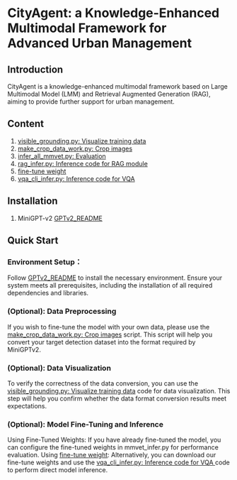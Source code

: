 # CityAgent: a Knowledge-Enhanced Multimodal Framework for Advanced Urban Management

## Introduction
CityAgent is a knowledge-enhanced multimodal framework based on Large Multimodal Model (LMM) and Retrieval Augmented Generation (RAG), aiming to provide further support for urban management.

## Content

1.  [visible_grounding.py: Visualize training data](DB_tools/visible_tools/visible_grounding.py)                        
2.  [make_crop_data_work.py: Crop images](DB_tools/make_db/make_crop_data_work.py)
3.  [infer_all_mmvet.py: Evaluation](infer_all_mmvet.py)
4.  [rag_infer.py: Inference code for RAG module](RagCode/lin_rag.py)
5.  [fine-tune weight](https://figshare.com/s/fddd31a9906038bda8e0)
6.  [vqa_cli_infer.py: Inference code for VQA ](vqa_cli_infer.py)

## Installation

1.  MiniGPT-v2  [GPTv2_README](README_MINI_BASE.md)


## Quick Start
### Environment Setup：
Follow [GPTv2_README](README_MINI_BASE.md)  to install the necessary environment. Ensure your system meets all prerequisites, including the installation of all required dependencies and libraries.

### (Optional): Data Preprocessing
If you wish to fine-tune the model with your own data, please use the [make_crop_data_work.py: Crop images](DB_tools/make_db/make_crop_data_work.py) script. This script will help you convert your target detection dataset into the format required by MiniGPTv2.

### (Optional): Data Visualization
To verify the correctness of the data conversion, you can use the [visible_grounding.py: Visualize training data](DB_tools/visible_tools/visible_grounding.py) code for data visualization. This step will help you confirm whether the data format conversion results meet expectations.

### (Optional): Model Fine-Tuning and Inference
Using Fine-Tuned Weights: If you have already fine-tuned the model, you can configure the fine-tuned weights in mmvet_infer.py for performance evaluation.
Using  [fine-tune weight](https://figshare.com/s/fddd31a9906038bda8e0): Alternatively, you can download our fine-tune weights and use the  [vqa_cli_infer.py: Inference code for VQA ](vqa_cli_infer.py) code to perform direct model inference.

